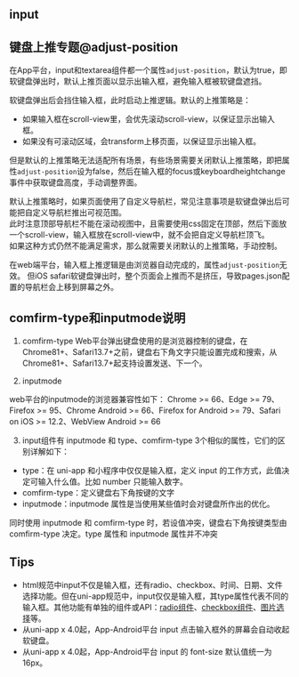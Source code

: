 ## input

<!-- UTSCOMJSON.input.description -->

<!-- UTSCOMJSON.input.attribute -->

<!-- UTSCOMJSON.input.event -->

<!-- UTSCOMJSON.input.component_type-->

<!-- UTSCOMJSON.input.compatibility -->

<!-- UTSCOMJSON.input.children -->

<!-- UTSCOMJSON.input.example -->

<!-- UTSCOMJSON.input.reference -->

## 键盘上推专题@adjust-position

在App平台，input和textarea组件都一个属性`adjust-position`，默认为true，即软键盘弹出时，默认上推页面以显示出输入框，避免输入框被软键盘遮挡。

软键盘弹出后会挡住输入框，此时启动上推逻辑。默认的上推策略是：
- 如果输入框在scroll-view里，会优先滚动scroll-view，以保证显示出输入框。
- 如果没有可滚动区域，会transform上移页面，以保证显示出输入框。

但是默认的上推策略无法适配所有场景，有些场景需要关闭默认上推策略，即把属性`adjust-position`设为false，然后在输入框的focus或keyboardheightchange事件中获取键盘高度，手动调整界面。

默认上推策略时，如果页面使用了自定义导航栏，常见注意事项是软键盘弹出后可能把自定义导航栏推出可视范围。\
此时注意顶部导航栏不能在滚动视图中，且需要使用css固定在顶部，然后下面放一个scroll-view，输入框放在scroll-view中，就不会把自定义导航栏顶飞。\
如果这种方式仍然不能满足需求，那么就需要关闭默认的上推策略，手动控制。

在web端平台，输入框上推逻辑是由浏览器自动完成的，属性`adjust-position`无效。
但iOS safari软键盘弹出时，整个页面会上推而不是挤压，导致pages.json配置的导航栏会上移到屏幕之外。

## comfirm-type和inputmode说明

1. comfirm-type
Web平台弹出键盘使用的是浏览器控制的键盘，在Chrome81+、Safari13.7+之前，键盘右下角文字只能设置完成和搜索，从Chrome81+、Safari13.7+起支持设置发送、下一个。

2. inputmode

web平台的inputmode的浏览器兼容性如下： Chrome >= 66、Edge >= 79、Firefox >= 95、Chrome Android >= 66、Firefox for Android >= 79、Safari on iOS >= 12.2、WebView Android >= 66

3. input组件有 inputmode 和 type、comfirm-type 3个相似的属性，它们的区别详解如下：

- type：在 uni-app 和小程序中仅仅是输入框，定义 input 的工作方式，此值决定可输入什么值。比如 number 只能输入数字。
- comfirm-type：定义键盘右下角按键的文字
- inputmode：inputmode 属性是当使用某些值时会对键盘所作出的优化。

同时使用 inputmode 和 comfirm-type 时，若设值冲突，键盘右下角按键类型由 comfirm-type 决定。type 属性和 inputmode 属性并不冲突

## Tips
- html规范中input不仅是输入框，还有radio、checkbox、时间、日期、文件选择功能。但在uni-app规范中，input仅仅是输入框，其type属性代表不同的输入框。其他功能有单独的组件或API：[radio组件](radio-group.md)、[checkbox组件](checkbox-group.md)、[图片选择](../api/choose-image.md)等。
- 从uni-app x 4.0起，App-Android平台 input 点击输入框外的屏幕会自动收起软键盘。
- 从uni-app x 4.0起，App-Android平台 input 的 font-size 默认值统一为 16px。
